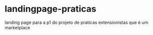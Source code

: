 # landingpage-praticas
landing page para a p1 do projeto de praticas extensionistas que é um marketplace 
